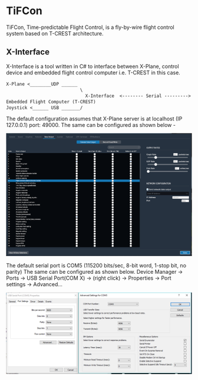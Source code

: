 # TiFCon

TiFCon, Time-predictable Flight Control, is a fly-by-wire flight control system based on T-CREST architecture.





## X-Interface 

X-Interface is a tool written in C# to interface between X-Plane, control device and embedded flight control computer i.e. T-CREST in this case.

```
X-Plane <________UDP ______
                            \
                              X-Interface  <-------- Serial --------->  Embedded Flight Computer (T-CREST)  
Joystick <______ USB _______/
```
The default configuration assumes that X-Plane server is at localhost (IP 127.0.0.1) port: 49000. The same can be configured as shown below -

![alt text](https://github.com/shibarchi/TiFCon/blob/master/X_plane_settings.PNG)

The default serial port is COM5 (115200 bits/sec, 8-bit word, 1-stop bit, no parity) 
The same can be configured as shown below. Device Manager -> Ports -> USB Serial Port(COM X) -> (right click) -> Properties -> Port settings -> Advanced...

![alt text](https://github.com/shibarchi/TiFCon/blob/master/COM_port.PNG)
